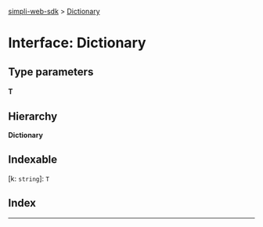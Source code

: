 [simpli-web-sdk](../README.md) > [Dictionary](../interfaces/dictionary.md)

# Interface: Dictionary

## Type parameters
#### T 
## Hierarchy

**Dictionary**

## Indexable

\[k: `string`\]:&nbsp;`T`
## Index

---


